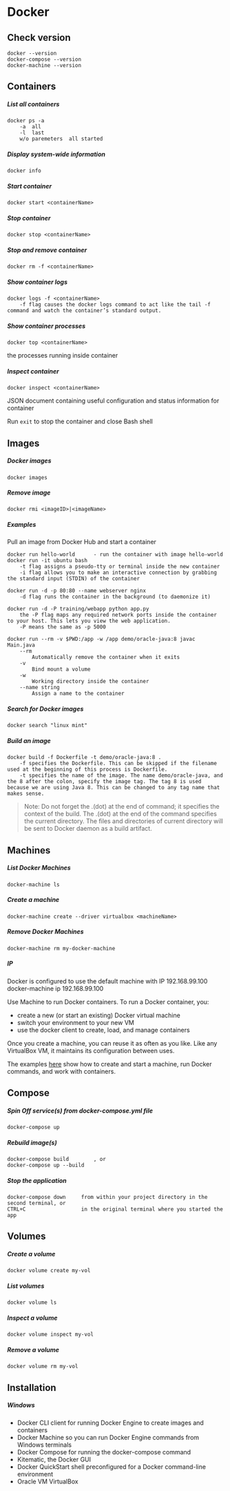 # Docker

## Check version
    docker --version
    docker-compose --version
    docker-machine --version

## Containers

##### List all containers
	docker ps -a
        -a  all
        -l  last
        w/o paremeters  all started

##### Display system-wide information
	docker info

##### Start container
	docker start <containerName>

##### Stop container
	docker stop <containerName>

##### Stop and remove container
	docker rm -f <containerName>

##### Show container logs
	docker logs -f <containerName>
        -f flag causes the docker logs command to act like the tail -f command and watch the container’s standard output.

##### Show container processes
	docker top <containerName>
the processes running inside container

##### Inspect container
	docker inspect <containerName>
JSON document containing useful configuration and status information for container

Run `exit` to stop the container and close Bash shell

## Images

##### Docker images
	docker images

##### Remove image
	docker rmi <imageID>|<imageName>

##### Examples
Pull an image from Docker Hub and start a container

	docker run hello-world      - run the container with image hello-world
	docker run -it ubuntu bash
		-t flag assigns a pseudo-tty or terminal inside the new container
		-i flag allows you to make an interactive connection by grabbing the standard input (STDIN) of the container

	docker run -d -p 80:80 --name webserver nginx
		-d flag runs the container in the background (to daemonize it)

	docker run -d -P training/webapp python app.py
		the -P flag maps any required network ports inside the container to your host. This lets you view the web application.
		-P means the same as -p 5000

	docker run --rm -v $PWD:/app -w /app demo/oracle-java:8 javac Main.java
		--rm
			Automatically remove the container when it exits
		-v
			Bind mount a volume
		-w
			Working directory inside the container
		--name string
			Assign a name to the container

##### Search for Docker images
	docker search "linux mint"

##### Build an image
	docker build -f Dockerfile -t demo/oracle-java:8 .
		-f specifies the Dockerfile. This can be skipped if the filename used at the beginning of this process is Dockerfile.
		-t specifies the name of the image. The name demo/oracle-java, and the 8 after the colon, specify the image tag. The tag 8 is used because we are using Java 8. This can be changed to any tag name that makes sense.

> Note: Do not forget the .(dot) at the end of command; it specifies the context of the build. The .(dot) at the end of the command specifies the current directory. The files and directories of current directory will be sent to Docker daemon as a build artifact.

## Machines

##### List Docker Machines
	docker-machine ls

##### Create a machine
	docker-machine create --driver virtualbox <machineName>

##### Remove Docker Machines
	docker-machine rm my-docker-machine

##### IP
Docker is configured to use the default machine with IP 192.168.99.100
	docker-machine ip
	192.168.99.100

Use Machine to run Docker containers.
To run a Docker container, you:

- create a new (or start an existing) Docker virtual machine
- switch your environment to your new VM
- use the docker client to create, load, and manage containers

Once you create a machine, you can reuse it as often as you like. Like any VirtualBox VM, it maintains its configuration between uses.

The examples [here](https://docs.docker.com/machine/get-started/#use-machine-to-run-docker-containers) show how to create and start a machine, run Docker commands, and work with containers.

## Compose

##### Spin Off service(s) from docker-compose.yml file
	docker-compose up

##### Rebuild image(s)
	docker-compose build 		, or
	docker-compose up --build

##### Stop the application
    docker-compose down	    from within your project directory in the second terminal, or
    CTRL+C                  in the original terminal where you started the app

## Volumes

##### Create a volume
	docker volume create my-vol

##### List volumes
	docker volume ls

##### Inspect a volume
	docker volume inspect my-vol

##### Remove a volume
	docker volume rm my-vol

## Installation

##### Windows
- Docker CLI client for running Docker Engine to create images and containers
- Docker Machine so you can run Docker Engine commands from Windows terminals
- Docker Compose for running the docker-compose command
- Kitematic, the Docker GUI
- Docker QuickStart shell preconfigured for a Docker command-line environment
- Oracle VM VirtualBox